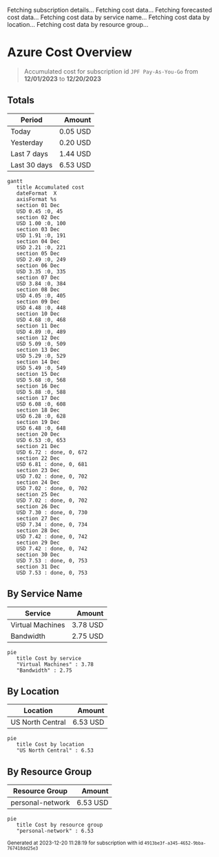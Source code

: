Fetching subscription details...
Fetching cost data...
Fetching forecasted cost data...
Fetching cost data by service name...
Fetching cost data by location...
Fetching cost data by resource group...
# Azure Cost Overview

> Accumulated cost for subscription id `JPF Pay-As-You-Go` from **12/01/2023** to **12/20/2023**

## Totals

|Period|Amount|
|---|---:|
|Today|0.05 USD|
|Yesterday|0.20 USD|
|Last 7 days|1.44 USD|
|Last 30 days|6.53 USD|

```mermaid
gantt
   title Accumulated cost
   dateFormat  X
   axisFormat %s
   section 01 Dec
   USD 0.45 :0, 45
   section 02 Dec
   USD 1.00 :0, 100
   section 03 Dec
   USD 1.91 :0, 191
   section 04 Dec
   USD 2.21 :0, 221
   section 05 Dec
   USD 2.49 :0, 249
   section 06 Dec
   USD 3.35 :0, 335
   section 07 Dec
   USD 3.84 :0, 384
   section 08 Dec
   USD 4.05 :0, 405
   section 09 Dec
   USD 4.48 :0, 448
   section 10 Dec
   USD 4.68 :0, 468
   section 11 Dec
   USD 4.89 :0, 489
   section 12 Dec
   USD 5.09 :0, 509
   section 13 Dec
   USD 5.29 :0, 529
   section 14 Dec
   USD 5.49 :0, 549
   section 15 Dec
   USD 5.68 :0, 568
   section 16 Dec
   USD 5.88 :0, 588
   section 17 Dec
   USD 6.08 :0, 608
   section 18 Dec
   USD 6.28 :0, 628
   section 19 Dec
   USD 6.48 :0, 648
   section 20 Dec
   USD 6.53 :0, 653
   section 21 Dec
   USD 6.72 : done, 0, 672
   section 22 Dec
   USD 6.81 : done, 0, 681
   section 23 Dec
   USD 7.02 : done, 0, 702
   section 24 Dec
   USD 7.02 : done, 0, 702
   section 25 Dec
   USD 7.02 : done, 0, 702
   section 26 Dec
   USD 7.30 : done, 0, 730
   section 27 Dec
   USD 7.34 : done, 0, 734
   section 28 Dec
   USD 7.42 : done, 0, 742
   section 29 Dec
   USD 7.42 : done, 0, 742
   section 30 Dec
   USD 7.53 : done, 0, 753
   section 31 Dec
   USD 7.53 : done, 0, 753
```

## By Service Name

|Service|Amount|
|---|---:|
|Virtual Machines|3.78 USD|
|Bandwidth|2.75 USD|

```mermaid
pie
   title Cost by service
   "Virtual Machines" : 3.78
   "Bandwidth" : 2.75
```

## By Location

|Location|Amount|
|---|---:|
|US North Central|6.53 USD|

```mermaid
pie
   title Cost by location
   "US North Central" : 6.53
```

## By Resource Group

|Resource Group|Amount|
|---|---:|
|personal-network|6.53 USD|

```mermaid
pie
   title Cost by resource group
   "personal-network" : 6.53
```

<sup>Generated at 2023-12-20 11:28:19 for subscription with id `4913be3f-a345-4652-9bba-767418dd25e3`</sup>
